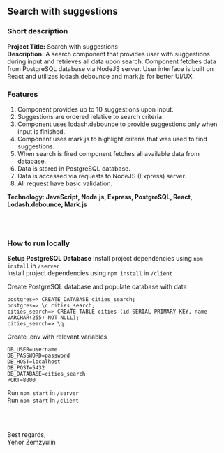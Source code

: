 ## Search with suggestions

### Short description
__Project Title:__ Search with suggestions  
__Description:__ A search component that provides user with suggestions during input and retrieves all data upon search.
Component fetches data from PostgreSQL database via NodeJS server. User interface is built on React and utilizes lodash.debounce and mark.js for better UI/UX.

### Features
1. Component provides up to 10 suggestions upon input.
2. Suggestions are ordered relative to search criteria.
3. Component uses lodash.debounce to provide suggestions only when input is finished.
4. Component uses mark.js to highlight criteria that was used to find suggestions.
5. When search is fired component fetches all available data from database.
6. Data is stored in PostgreSQL database.
7. Data is accessed via requests to NodeJS (Express) server.
8. All request have basic validation.

__Technology: JavaScript, Node.js, Express, PostgreSQL, React, Lodash.debounce, Mark.js__

<br>
<br>

### How to run locally
__Setup PostgreSQL Database__
Install project dependencies using `npm install` in `/server`  
Install project dependencies using `npm install` in `/client`

Create PostgreSQL database and populate database with data
```
postgres=> CREATE DATABASE cities_search;
postgres=> \c cities_search;
cities_search=> CREATE TABLE cities (id SERIAL PRIMARY KEY, name VARCHAR(255) NOT NULL);
cities_search=> \q
```
Create .env with relevant variables
```
DB_USER=username
DB_PASSWORD=password
DB_HOST=localhost
DB_POST=5432
DB_DATABASE=cities_search
PORT=8000
```

Run `npm start` in `/server`  
Run `npm start` in `/client`


<br>
<br>

Best regards,  
Yehor Zemzyulin